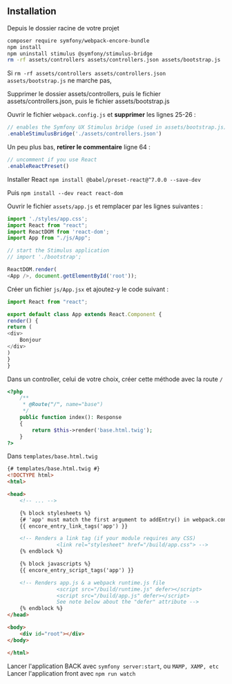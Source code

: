 ## Installation

Depuis le dossier racine de votre projet

```bash
composer require symfony/webpack-encore-bundle
npm install
npm uninstall stimulus @symfony/stimulus-bridge
rm -rf assets/controllers assets/controllers.json assets/bootstrap.js
```

Si `rm -rf assets/controllers assets/controllers.json assets/bootstrap.js` ne marche pas,

Supprimer le dossier assets/controllers, puis le fichier assets/controllers.json, puis le fichier assets/bootstrap.js

Ouvrir le fichier `webpack.config.js` et **supprimer** les lignes 25-26 :

```jsx
// enables the Symfony UX Stimulus bridge (used in assets/bootstrap.js)
.enableStimulusBridge('./assets/controllers.json')
```

Un peu plus bas, **retirer le commentaire** ligne 64 :

```jsx
// uncomment if you use React
.enableReactPreset()
```


Installer React
`npm install @babel/preset-react@^7.0.0 --save-dev`

Puis
`npm install --dev react react-dom`


Ouvrir le fichier `assets/app.js` et remplacer par les lignes suivantes :

```js
import './styles/app.css';
import React from "react";
import ReactDOM from 'react-dom';
import App from "./js/App";

// start the Stimulus application
// import './bootstrap';

ReactDOM.render(
<App />, document.getElementById('root'));

```

Créer un fichier `js/App.jsx` et ajoutez-y le code suivant :

```js
import React from "react";

export default class App extends React.Component {
render() {
return (
<div>
    Bonjour
</div>
)
}
}
```

Dans un controller, celui de votre choix, créer cette méthode avec la route `/`
```php
<?php
    /**
     * @Route("/", name="base")
     */
    public function index(): Response
    {
        return $this->render('base.html.twig');
    }
?>
```


Dans `templates/base.html.twig`
```HTML
{# templates/base.html.twig #}
<!DOCTYPE html>
<html>

<head>
    <!-- ... -->

    {% block stylesheets %}
    {# 'app' must match the first argument to addEntry() in webpack.config.js #}
    {{ encore_entry_link_tags('app') }}

    <!-- Renders a link tag (if your module requires any CSS)
                <link rel="stylesheet" href="/build/app.css"> -->
    {% endblock %}

    {% block javascripts %}
    {{ encore_entry_script_tags('app') }}

    <!-- Renders app.js & a webpack runtime.js file
                <script src="/build/runtime.js" defer></script>
                <script src="/build/app.js" defer></script>
                See note below about the "defer" attribute -->
    {% endblock %}
</head>

<body>
    <div id="root"></div>
</body>

</html>
```



Lancer l'application BACK avec `symfony server:start`, ou `MAMP, XAMP, etc`
Lancer l'application front avec `npm run watch`

